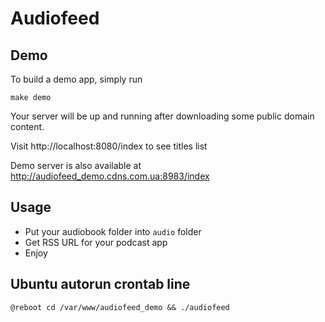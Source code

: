 # Audiofeed

## Demo
To build a demo app, simply run

`make demo`

Your server will be up and running after downloading some public domain content. 

Visit http://localhost:8080/index to see titles list

Demo server is also available at http://audiofeed_demo.cdns.com.ua:8983/index 

## Usage
- Put your audiobook folder into `audio` folder
- Get RSS URL for your podcast app
- Enjoy

## Ubuntu autorun crontab line
`
@reboot cd /var/www/audiofeed_demo && ./audiofeed
`
